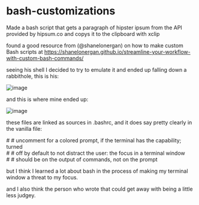 # bash-customizations

Made a bash script that gets a paragraph of hipster ipsum from the API provided by hipsum.co and copys it to the clipboard with xclip

found a good resource from (@shanelonergan) on how to make custom Bash scripts at https://shanelonergan.github.io/streamline-your-workflow-with-custom-bash-commands/

seeing his shell I decided to try to emulate it and ended up falling down a rabbithole, this is his:

![image](https://user-images.githubusercontent.com/90526626/182558493-c97a8071-bb1b-4932-a606-06ee8df1fa3b.png)

and this is where mine ended up:

![image](https://user-images.githubusercontent.com/90526626/182558733-7b2c6d7b-2e0f-4924-9049-822859bdb4dd.png)

these files are linked as sources in .bashrc, and it does say pretty clearly in the vanilla file:

\# \# uncomment for a colored prompt, if the terminal has the capability; turned<br>
\# \# off by default to not distract the user: the focus in a terminal window<br>
\# \# should be on the output of commands, not on the prompt

but I think I learned a lot about bash in the process of making my terminal window a threat to my focus.

and I also think the person who wrote that could get away with being a little less judgey.
